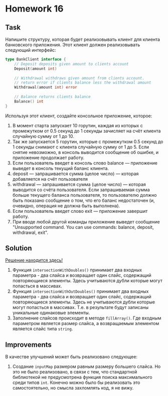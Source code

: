 # Homework 16

## Task

Напишите структуру, которая будет реализовывать клиент для клиента банковского приложения. 
Этот клиент должен реализовывать следующий интерфейс:
```go
type BankClient interface {
	// Deposit deposits given amount to clients account
	Deposit(amount int)
	
	// Withdrawal withdraws given amount from clients account. 
	// return error if clients balance less the withdrawal amount 
	Withdrawal(amount int) error
	
	// Balance returns clients balance
	Balance() int
}
```

Используя этот клиент, создайте консольное приложение, которое:

1. В момент старта запускает 10 горутин, каждая из которых с промежутком от 0.5 секунд до 1 секунды зачисляет на счёт 
клиента случайную сумму от 1 до 10.
2. Так же запускается 5 горутин, которые с промежутком 0.5 секунд до 1 секунды снимают с клиента случайную сумму 
от 1 до 5. Если снятие невозможно, в консоль выводится сообщение об ошибке, и приложение продолжает работу.
3. Если пользователь введет в консоль слово balance — приложение выведет в консоль текущий баланс клиента.
4. deposit — запрашивается сумма (целое число) — которая добавляется на счёт пользователя
5. withdrawal — запрашивается сумма (целое число) — которая выводится со счёта пользователя.
Если запрашиваемая сумма больше текущего баланса пользователя, то пользователю должно быть показано сообщение о том, 
что его баланс недостаточен (и, очевидно, операция не должна быть выполнена).
6. Если пользователь введет слово exit — приложение завершит работу.
7. При вводе любой другой команды приложение выведет сообщение 
"Unsupported command. You can use commands: balance, deposit, withdrawal, exit".

## Solution

[Решение находится здесь!](https://github.com/MoJIoToK/learning_go/blob/master/module14/task_14.6.1.go)

1. Функция `intersectionWithDoubles()` принимает два входных параметра - два слайса и возвращает один слайс,
   содержащий повторяющиеся элементы. Здесь учитываются дубли которые могут попасться в массивах.
2. Функция `intersectionWithOutDoubles()` принимает два входных параметра - два слайса и возвращает один слайс,
   содержащий повторяющиеся элементы. Здесь не учитываются дубли которые могут попасться в массивах.
   Т.е. в результате будут записаны уникальные одинаковые элементы.
3. Заполнение слайсов происходит в методе `fillArray()`. Где входным параметром является размер слайса,
   а возвращаемым элементом является слайс типа `string`.

## Improvements

В качестве улучшений может быть реализовано следующее:

1. Создание `inputMap` размером равным размеру большего слайса. Но это не было реализовано,
   в связи с тем, что стандартной библиотекой не предусмотрена функция поиска максимального среди типов `int`.
   Конечно можно было бы реализовать это самостоятельно, но смысла захломлять код, я не вижу.